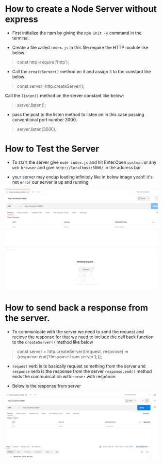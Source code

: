 # How to create a Node Server without express

- First initialize the npm by giving the `npm init -y` command in the terminal.

- Create a file called `index.js` In this file require the HTTP module like below:

> const http=require('http');

- Call the `createServer()` method on it and assign it to the constant like below:

> const server=http.createServer();

Call the `listen()` method on the server constant like below:

> server.listen();

- pass the post to the listen method to listen on in this case passing conventional port number 3000.

> server.listen(3000);

# How to Test the Server

- To start the server give `node index.js` and hit Enter.Open `postman` or any `web browser` and give `http://localhost:3000/` in the address bar

- your server may endup loading infinitely like in below image
  yeah!! it's not `error` our server is up and running

![server-loading](./images/server-loading.PNG)

# How to send back a response from the server.

- To communicate with the server we need to send the request and recieve the response for that we need to include the call back function to the `createServer()` method like below

> const server = http.createServer((request, response) => {response.end('Response from server');});

- `request` verb is to basically request something from the server and `response` verb is the response from the server `response.end()` method ends the communication with `server` with response.

- Below is the response from server

![server-response](./images/server-response.PNG)
